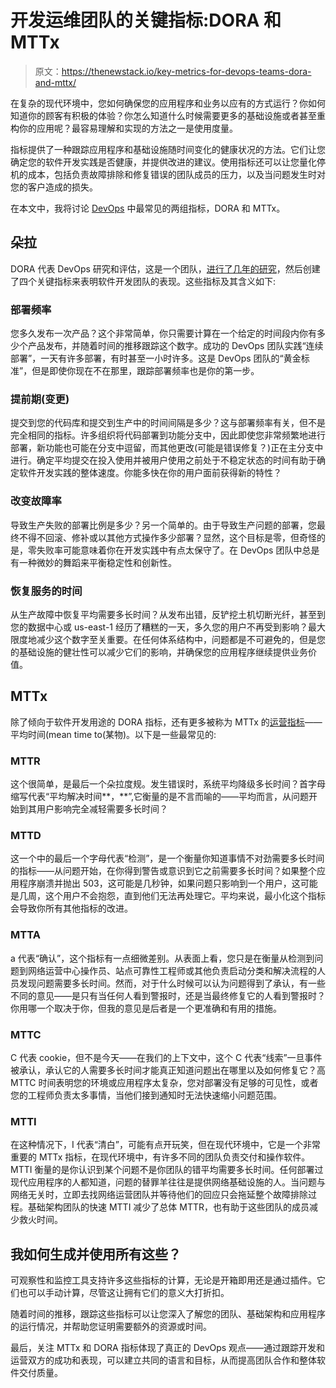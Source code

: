 # 开发运维团队的关键指标:DORA 和 MTTx

> 原文：<https://thenewstack.io/key-metrics-for-devops-teams-dora-and-mttx/>

在复杂的现代环境中，您如何确保您的应用程序和业务以应有的方式运行？你如何知道你的顾客有积极的体验？你怎么知道什么时候需要更多的基础设施或者甚至重构你的应用呢？最容易理解和实现的方法之一是使用度量。

指标提供了一种跟踪应用程序和基础设施随时间变化的健康状况的方法。它们让您确定您的软件开发实践是否健康，并提供改进的建议。使用指标还可以让您量化停机的成本，包括负责故障排除和修复错误的团队成员的压力，以及当问题发生时对您的客户造成的损失。

在本文中，我将讨论 [DevOps](https://thenewstack.io/google-on-the-devops-elite-and-everyone-else/) 中最常见的两组指标，DORA 和 MTTx。

## **朵拉**

DORA 代表 DevOps 研究和评估，这是一个团队，[进行了几年的研究](https://thenewstack.io/elite-vs-low/)，然后创建了四个关键指标来表明软件开发团队的表现。这些指标及其含义如下:

### **部署频率**

您多久发布一次产品？这个非常简单，你只需要计算在一个给定的时间段内你有多少个产品发布，并随着时间的推移跟踪这个数字。成功的 DevOps 团队实践“连续部署”，一天有许多部署，有时甚至一小时许多。这是 DevOps 团队的“黄金标准”，但是即使你现在不在那里，跟踪部署频率也是你的第一步。

### **提前期(变更)**

提交到您的代码库和提交到生产中的时间间隔是多少？这与部署频率有关，但不是完全相同的指标。许多组织将代码部署到功能分支中，因此即使您非常频繁地进行部署，新功能也可能在分支中逗留，而其他更改(可能是错误修复？)正在主分支中进行。确定平均提交在投入使用并被用户使用之前处于不稳定状态的时间有助于确定软件开发实践的整体速度。你能多快在你的用户面前获得新的特性？

### **改变故障率**

导致生产失败的部署比例是多少？另一个简单的。由于导致生产问题的部署，您最终不得不回滚、修补或以其他方式操作多少部署？显然，这个目标是零，但奇怪的是，零失败率可能意味着你在开发实践中有点太保守了。在 DevOps 团队中总是有一种微妙的舞蹈来平衡稳定性和创新性。

### **恢复服务的时间**

从生产故障中恢复平均需要多长时间？从发布出错，反铲挖土机切断光纤，甚至到您的数据中心或 us-east-1 经历了糟糕的一天，多久您的用户不再受到影响？最大限度地减少这个数字至关重要。在任何体系结构中，问题都是不可避免的，但是您的基础设施的健壮性可以减少它们的影响，并确保您的应用程序继续提供业务价值。

## **MTTx**

除了倾向于软件开发用途的 DORA 指标，还有更多被称为 MTTx 的[运营指标](https://thenewstack.io/4-ways-to-measure-your-software-delivery-performance/)——平均时间(mean time to(某物)。以下是一些最常见的:

### **MTTR**

这个很简单，是最后一个朵拉度规。发生错误时，系统平均降级多长时间？首字母缩写代表“平均解决时间**，**”,它衡量的是不言而喻的——平均而言，从问题开始到其用户影响完全减轻需要多长时间？

### **MTTD**

这一个中的最后一个字母代表“检测”，是一个衡量你知道事情不对劲需要多长时间的指标——从问题开始，在你得到警告或意识到它之前需要多长时间？如果整个应用程序崩溃并抛出 503，这可能是几秒钟，如果问题只影响到一个用户，这可能是几周，这个用户不会抱怨，直到他们无法再处理它。平均来说，最小化这个指标会导致你所有其他指标的改进。

### **MTTA**

a 代表“确认”，这个指标有一点细微差别。从表面上看，您只是在衡量从检测到问题到网络运营中心操作员、站点可靠性工程师或其他负责启动分类和解决流程的人员发现问题需要多长时间。然而，对于什么时候可以认为问题得到了承认，有一些不同的意见——是只有当任何人看到警报时，还是当最终修复它的人看到警报时？你用哪一个取决于你，但我的意见是后者是一个更准确和有用的措施。

### **MTTC**

C 代表 cookie，但不是今天——在我们的上下文中，这个 C 代表“线索”一旦事件被承认，承认它的人需要多长时间才能真正知道问题出在哪里以及如何修复它？高 MTTC 时间表明您的环境或应用程序太复杂，您对部署没有足够的可见性，或者您的工程师负责太多事情，当他们接到通知时无法快速缩小问题范围。

### **MTTI**

在这种情况下，I 代表“清白”，可能有点开玩笑，但在现代环境中，它是一个非常重要的 MTTx 指标，在现代环境中，有许多不同的团队负责交付和操作软件。MTTI 衡量的是你认识到某个问题不是你团队的错平均需要多长时间。任何部署过现代应用程序的人都知道，问题的替罪羊往往是提供网络基础设施的人。当问题与网络无关时，立即去找网络运营团队并等待他们的回应只会拖延整个故障排除过程。基础架构团队的快速 MTTI 减少了总体 MTTR，也有助于这些团队的成员减少救火时间。

## **我如何生成并使用所有这些？**

可观察性和监控工具支持许多这些指标的计算，无论是开箱即用还是通过插件。它们也可以手动计算，尽管这让拥有它们的意义大打折扣。

随着时间的推移，跟踪这些指标可以让您深入了解您的团队、基础架构和应用程序的运行情况，并帮助您证明需要额外的资源或时间。

最后，关注 MTTx 和 DORA 指标体现了真正的 DevOps 观点——通过跟踪开发和运营双方的成功和表现，可以建立共同的语言和目标，从而提高团队合作和整体软件交付质量。

<svg xmlns:xlink="http://www.w3.org/1999/xlink" viewBox="0 0 68 31" version="1.1"><title>Group</title> <desc>Created with Sketch.</desc></svg>